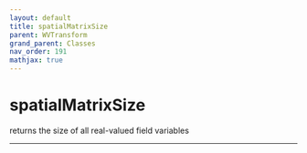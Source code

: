 ```yaml
---
layout: default
title: spatialMatrixSize
parent: WVTransform
grand_parent: Classes
nav_order: 191
mathjax: true
---
```


#  spatialMatrixSize

returns the size of all real-valued field variables


---

